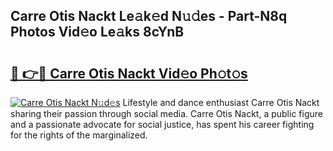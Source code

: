 ## Carre Otis Nackt Le𝚊k𝚎d N𝚞𝚍es - Part-N8q Photos Vid𝚎o Le𝚊ks 8cYnB

# <h2><a href="http://fb2i40.evod.top/?m=Carre+Otis+Nackt">🔗 👉🔴 Carre Otis Nackt Vid𝚎o Ph𝚘t𝚘s</a></h2>

[![Carre Otis Nackt N𝚞d𝚎s](https://i.imgur.com/8V9OHl7.gif)](http://fb2i40.evod.top/?m=Carre+Otis+Nackt)
Lifestyle and dance enthusiast Carre Otis Nackt sharing their passion through social media. Carre Otis Nackt, a public figure and a passionate advocate for social justice, has spent his career fighting for the rights of the marginalized. 
